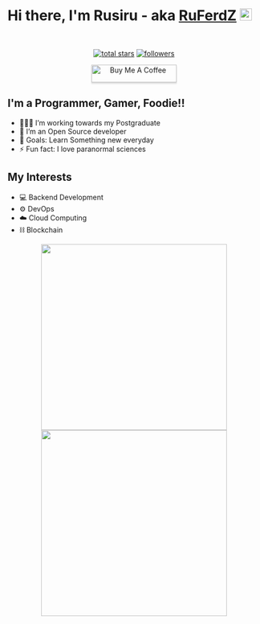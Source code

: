 # Hi there, I'm Rusiru - aka [RuFerdZ]()  <img src="https://user-images.githubusercontent.com/1303154/88677602-1635ba80-d120-11ea-84d8-d263ba5fc3c0.gif" width="24px" height="24px" alt="hi">
<!-- <img src="https://raw.githubusercontent.com/matfantinel/matfantinel/master/waves.svg" width="100%" height="150"> -->

<br>
<p align="center"> 
  <a href="https://github.com/RuFerdZ?tab=repositories&sort=stargazers">
    <img alt="total stars" title="Total stars on GitHub" src="https://custom-icon-badges.herokuapp.com/github/stars/RuFerdZ?color=2980b9&style=for-the-badge&labelColor=2c3e50&logo=star"/></a>
  <a href="https://github.com/RuFerdZ?tab=followers">
    <img alt="followers" title="Follow me on Github" src="https://custom-icon-badges.herokuapp.com/github/followers/RuFerdZ?color=2980b9&labelColor=2c3e50&style=for-the-badge&logo=person-add&label=Follow&logoColor=white"/></a>
</p>
<p align="center"> 
  <a href="https://www.buymeacoffee.com/ruferdz" target="_blank"><img src="https://www.buymeacoffee.com/assets/img/custom_images/orange_img.png" target="_blank" alt="Buy Me A Coffee" style="height: 35px !important;width: 170px !important;box-shadow: 0px 3px 2px 0px rgba(190, 190, 190, 0.5) !important;-webkit-box-shadow: 0px 3px 2px 0px rgba(190, 190, 190, 0.5) !important;" ></a>
</p>

## I'm a Programmer, Gamer, Foodie!!

- 👨🏻‍🎓 I’m working towards my Postgraduate 
- 👯 I’m an Open Source developer
- 🥅 Goals: Learn Something new everyday
- ⚡ Fun fact: I love paranormal sciences

## My Interests 
- 💻 Backend Development 
- ⚙️ DevOps
- ☁️ Cloud Computing
- ⛓️ Blockchain 

<!-- ## My Toys -->

<!-- <div>
<img style="margin-right: 15px;margin-bottom: 10px;" src="https://cdn.svgporn.com/logos/java.svg" width="30px">
<img style="margin-right: 15px;margin-bottom: 10px;" src="https://cdn.svgporn.com/logos/python.svg" width="30px">
<img style="margin-right: 15px;margin-bottom: 10px;" src="https://cdn.svgporn.com/logos/php.svg" width="30px">
<img style="margin-right: 15px;margin-bottom: 10px;" src="https://cdn.svgporn.com/logos/javascript.svg" width="30px">
<img style="margin-right: 15px;margin-bottom: 10px;" src="https://cdn.svgporn.com/logos/swift.svg" width="30px">
<img style="margin-right: 15px;margin-bottom: 10px;" src="https://cdn.svgporn.com/logos/mysql.svg" width="30px">
<img style="margin-right: 15px;margin-bottom: 10px;" src="https://cdn.svgporn.com/logos/postgresql.svg" width="30px">
<img style="margin-right: 15px;margin-bottom: 10px;" src="https://cdn.svgporn.com/logos/aws.svg" width="26px">
<img style="margin-right: 15px;margin-bottom: 10px;" src="https://cdn.svgporn.com/logos/digital-ocean.svg" width="30px">
<img style="margin-right: 15px;margin-bottom: 10px;" src="https://cdn.svgporn.com/logos/docker-icon.svg" width="30px">
<img style="margin-right: 15px;margin-bottom: 10px;" src="https://cdn.svgporn.com/logos/spring-icon.svg" width="30px">
<img style="margin-right: 15px;margin-bottom: 10px;" src="https://cdn.svgporn.com/logos/django.svg" width="30px">
<img style="margin-right: 15px;margin-bottom: 10px;" src="https://cdn.svgporn.com/logos/ethereum.svg" width="25px">
</div> -->

  
<!-- Charts section -->
<p align="center">
  <img width="370px" src="https://github-readme-stats.vercel.app/api?username=RuFerdZ&custom_title=Rusiru+Fernando's+Github+Stats&show_icons=true&hide_border=true&count_private=true&bg_color=00000000&title_color=58a6fe&text_color=878787&icon_color=58a6fe&cache_seconds=1800" />
  <img width="370px" src="https://github-readme-streak-stats.herokuapp.com/?user=RuFerdZ&background=00000000&hide_border=true&stroke=878787&ring=4c8ed9&fire=4c8ed9&currStreakNum=878787&sideNums=878787&currStreakLabel=878787&sideLabels=878787&dates=878787" />
</p>
